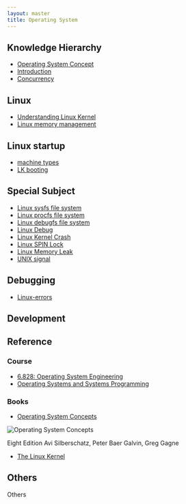 ```yaml
---
layout: master
title: Operating System
---
```


## Knowledge Hierarchy

* [Operating System Concept](os-concept.html)
* [Introduction](os-concept/os-introduction.html)
* [Concurrency](os-concept/os-concurrency.html)

## Linux

* [Understanding Linux Kernel](linux.html)
* [Linux memory management](Linux-memory-management.html)

## Linux startup

* [machine types](mach-types.html)
* [LK booting](lk.html)

## Special Subject

* [Linux sysfs file system](sysfs.html)
* [Linux procfs file system](procfs.html)
* [Linux debugfs file system](debugfs.html)
* [Linux Debug](debug.html)
* [Linux Kernel Crash](linux-crash.html)
* [Linux SPIN Lock](linux-spinlock.html)
* [Linux Memory Leak](linux-memoryleak.html)
* [UNIX signal](unix-signal.html)

## Debugging

* [Linux-errors](Linux-errors.html)

## Development

## Reference

### Course

* [6.828: Operating System Engineering](http://pdos.csail.mit.edu/6.828/2011/)
* [Operating Systems and Systems Programming](http://www-inst.eecs.berkeley.edu/~cs162/sp12/)

### Books

* [Operating System Concepts](http://www.os-book.com/)

![Operating System Concepts](http://codex.cs.yale.edu/avi/os-book/OS8/os8c/images/os8c-cover.jpg)

Eight Edition
Avi Silberschatz, Peter Baer Galvin, Greg Gagne

* [The Linux Kernel](http://www.tldp.org/LDP/tlk/tlk.html)  

## Others

Others

